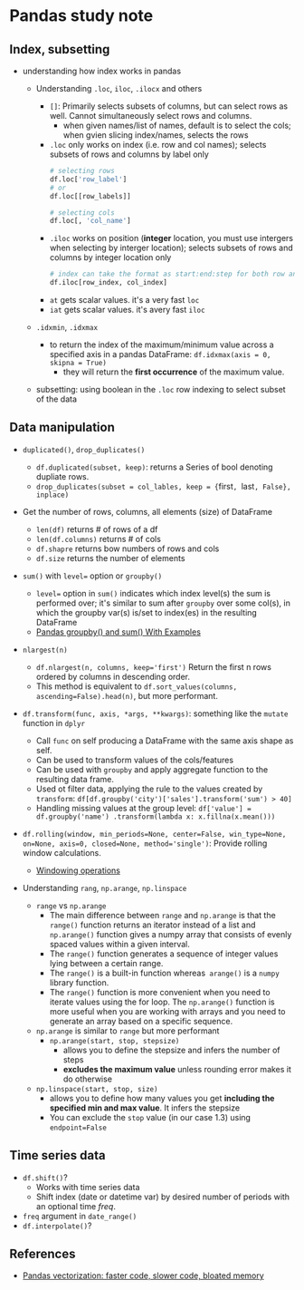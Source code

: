 # Pandas study note

## Index, subsetting
- understanding how index works in pandas
  - Understanding `.loc`, `iloc`, `.ilocx` and others
    - `[]`: Primarily selects subsets of columns, but can select rows as well. Cannot simultaneously select rows and columns.
      - when given names/list of names, default is to select the cols; when gvien slicing index/names, selects the rows 
    - `.loc` only works on index (i.e. row and col names); selects subsets of rows and columns by label only
      ```python
      # selecting rows
      df.loc['row_label']
      # or
      df.loc[[row_labels]]
      
      # selecting cols
      df.loc[, 'col_name']
      ```
    - `.iloc` works on position (**integer** location, you must use intergers when selecting by interger location); selects subsets of rows and columns by integer location only
      ```python
      # index can take the format as start:end:step for both row and col
      df.iloc[row_index, col_index]
      ```
    - `at` gets scalar values. it's a very fast `loc`
    - `iat` gets scalar values. it's avery fast `iloc`

  - `.idxmin`, `.idxmax`
    - to return the index of the maximum/minimum value across a specified axis in a pandas DataFrame: `df.idxmax(axis = 0, skipna = True)`
      - they will return the **first occurrence** of the maximum value.

  - subsetting: using boolean in the `.loc` row indexing to select subset of the data

## Data manipulation
- `duplicated()`, `drop_duplicates()`
  - `df.duplicated(subset, keep)`: returns a Series of bool denoting dupliate rows.
  - `drop_duplicates(subset = col_lables, keep = {`first`, `last`, False}, inplace)`
- Get the number of rows, columns, all elements (size) of DataFrame
  - `len(df)` returns # of rows of a df
  - `len(df.columns)` returns # of cols
  - `df.shapre` returns bow numbers of rows and cols
  - `df.size` returns the number of elements
-  `sum()` with `level=` option or `groupby()`
   -  `level=` option in `sum()` indicates which index level(s) the sum is performed over; it's similar to sum after `groupby` over some col(s), in which the groupby var(s) is/set to index(es) in the resulting DataFrame
   - [Pandas groupby() and sum() With Examples](https://sparkbyexamples.com/pandas/pandas-groupby-sum-examples/)
- `nlargest(n)`
  - `df.nlargest(n, columns, keep='first')` Return the first n rows ordered by columns in descending order.
  - This method is equivalent to `df.sort_values(columns, ascending=False).head(n)`, but more performant.

- `df.transform(func, axis, *args, **kwargs)`: something like the `mutate` function in `dplyr`
  - Call `func` on self producing a DataFrame with the same axis shape as self.
  - Can be used to transform values of the cols/features
  - Can be used with `groupby` and apply aggregate function to the resulting data frame.
  - Used ot filter data, applying the rule to the values created by `transform`: `df[df.groupby('city')['sales'].transform('sum') > 40]`
  - Handling missing values at the group level: `df['value'] = df.groupby('name')
                .transform(lambda x: x.fillna(x.mean()))`

- `df.rolling(window, min_periods=None, center=False, win_type=None, on=None, axis=0, closed=None, method='single')`: Provide rolling window calculations.
  - [Windowing operations](https://pandas.pydata.org/docs/user_guide/window.html#window-generic)

- Understanding `rang`, `np.arange`, `np.linspace`
  - `range` vs `np.arange`
    - The main difference between `range` and `np.arange` is that the `range()` function returns an iterator instead of a list and `np.arange()` function gives a numpy array that consists of evenly spaced values within a given interval.
    - The `range()` function generates a sequence of integer values lying between a certain range.
    - The `range()` is a built-in function whereas` arange()` is a `numpy` library function.
    - The `range()` function is more convenient when you need to iterate values using the for loop. The `np.arange()` function is more useful when you are working with arrays and you need to generate an array based on a specific sequence.
  - `np.arange` is similar to `range` but more performant
    - `np.arange(start, stop, stepsize)`
      - allows you to define the stepsize and infers the number of steps
      - **excludes the maximum value** unless rounding error makes it do otherwise
  - `np.linspace(start, stop, size)` 
    - allows you to define how many values you get **including the specified min and max value**. It infers the stepsize
    - You can exclude the `stop` value (in our case 1.3) using `endpoint=False`



## Time series data
- `df.shift()`?
  - Works with time series data
  - Shift index (date or datetime var) by desired number of periods with an optional time *freq*.
- `freq` argument in `date_range()`
- `df.interpolate()`?




## References
- [Pandas vectorization: faster code, slower code, bloated memory](https://pythonspeed.com/articles/pandas-vectorization/?utm_medium=email&utm_source=topic+optin&utm_campaign=awareness&utm_content=20220620+data+ai+nl&mkt_tok=MTA3LUZNUy0wNzAAAAGFIT-XwYQWtkAEpfgsP268hTBrSlq4DeAtsoPVMDm7nv4dyVkbzk5i3Pu5Zl9OboAgvsPBtkI97J7XKEIEpXzuys840fcmvF6-AhFE2xysMTY_c1Y)
